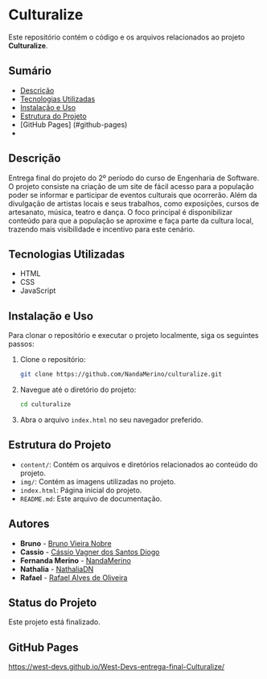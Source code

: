 # Culturalize

Este repositório contém o código e os arquivos relacionados ao projeto **Culturalize**.

## Sumário

- [Descrição](#descrição)
- [Tecnologias Utilizadas](#tecnologias-utilizadas)
- [Instalação e Uso](#instalação-e-uso)
- [Estrutura do Projeto](#estrutura-do-projeto)
- [GitHub Pages] (#github-pages)
- 
## Descrição

Entrega final do projeto do 2º período do curso de Engenharia de Software. O projeto consiste na criação de um site de fácil acesso para a população poder se informar e participar de eventos culturais que ocorrerão. Além da divulgação de artistas locais e seus trabalhos, como exposições, cursos de artesanato, música, teatro e dança. O foco principal é disponibilizar conteúdo para que a população se aproxime e faça parte da cultura local, trazendo mais visibilidade e incentivo para este cenário.

## Tecnologias Utilizadas

- HTML
- CSS
- JavaScript

## Instalação e Uso

Para clonar o repositório e executar o projeto localmente, siga os seguintes passos:

1. Clone o repositório:
   ```bash
   git clone https://github.com/NandaMerino/culturalize.git
   ```

2. Navegue até o diretório do projeto:
   ```bash
   cd culturalize
   ```
3. Abra o arquivo `index.html` no seu navegador preferido.

## Estrutura do Projeto
- `content/`: Contém os arquivos e diretórios relacionados ao conteúdo do projeto.
- `img/`: Contém as imagens utilizadas no projeto.
- `index.html`: Página inicial do projeto.
- `README.md`: Este arquivo de documentação.


## Autores
- **Bruno** - [Bruno Vieira Nobre](https://github.com/BrunoV7)
- **Cassio** - [Cássio Vagner dos Santos Diogo](https://github.com/Cassio-Santxs)
- **Fernanda Merino** - [NandaMerino](https://github.com/NandaMerino)
- **Nathalia** - [NathaliaDN](https://github.com/NathaliaDN)
- **Rafael** - [Rafael Alves de Oliveira](https://github.com/rafascript)

## Status do Projeto
Este projeto está finalizado.

## GitHub Pages
https://west-devs.github.io/West-Devs-entrega-final-Culturalize/
